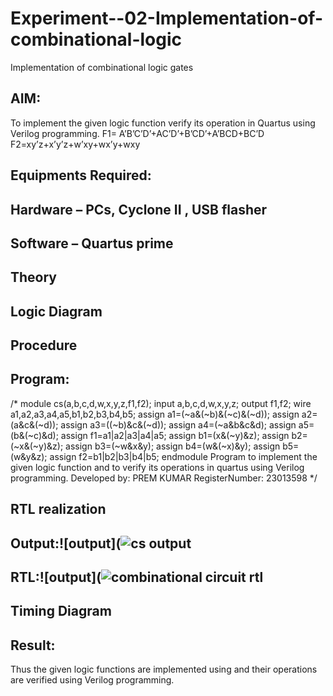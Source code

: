 # Experiment--02-Implementation-of-combinational-logic
Implementation of combinational logic gates
 
## AIM:
To implement the given logic function verify its operation in Quartus using Verilog programming.
 F1= A’B’C’D’+AC’D’+B’CD’+A’BCD+BC’D
F2=xy’z+x’y’z+w’xy+wx’y+wxy
 
 
 
## Equipments Required:
## Hardware – PCs, Cyclone II , USB flasher
## Software – Quartus prime


## Theory
 

## Logic Diagram
## Procedure
## Program:
/*
module cs(a,b,c,d,w,x,y,z,f1,f2);
input a,b,c,d,w,x,y,z;
output f1,f2;
wire a1,a2,a3,a4,a5,b1,b2,b3,b4,b5;
assign a1=(~a&(~b)&(~c)&(~d));
assign a2=(a&c&(~d));
assign a3=((~b)&c&(~d));
assign a4=(~a&b&c&d);
assign a5=(b&(~c)&d);
assign f1=a1|a2|a3|a4|a5;
assign b1=(x&(~y)&z);
assign b2=(~x&(~y)&z);
assign b3=(~w&x&y);
assign b4=(w&(~x)&y);
assign b5=(w&y&z);
assign f2=b1|b2|b3|b4|b5;
endmodule
Program to implement the given logic function and to verify its operations in quartus using Verilog programming.
Developed by: PREM KUMAR
RegisterNumber: 23013598 
*/
## RTL realization

## Output:![output](![cs output](https://github.com/premsuryas/Experiment--02-Implementation-of-combinational-logic-/assets/147473858/5de5cc2a-c748-440a-9096-72d84a424050)

## RTL:![output](![combinational circuit rtl](https://github.com/premsuryas/Experiment--02-Implementation-of-combinational-logic-/assets/147473858/1171978b-476f-49ee-8bec-168ab0d1327e)

## Timing Diagram
## Result:
Thus the given logic functions are implemented using  and their operations are verified using Verilog programming.
